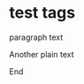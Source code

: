 # test tags

<p> paragraph text</p>
<script async src="https://production-assets.codepen.io/assets/embed/ei.js"></script>

Another plain text

End
